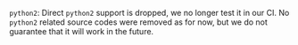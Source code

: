 `python2`: Direct `python2` support is dropped, we no longer test it in our CI.
No `python2` related source codes were removed as for now, but we do not guarantee that it will work in the future.
